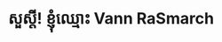 <html lang="km">
<head>
    <meta charset="UTF-8">
    <meta name="viewport" content="width=device-width, initial-scale=1.0">
    <title>Welcome Back</title>
    <link rel="stylesheet" href="style.css">
</head>
<body>
    <header>
        <h1>សួស្តី! ខ្ញុំឈ្មោះ Vann RaSmarch</h1>
    </header> 
</body>
</html>
